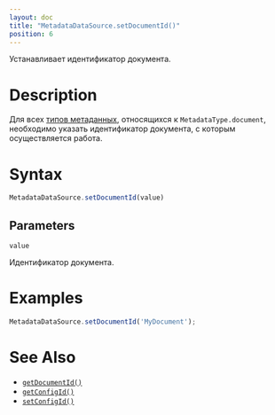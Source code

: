 ```yaml
---
layout: doc
title: "MetadataDataSource.setDocumentId()"
position: 6
---
```


Устанавливает идентификатор документа.

# Description

Для всех [типов метаданных](../MetadataType/), относящихся к `MetadataType.document`, необходимо
указать идентификатор документа, с которым осуществляется работа.

# Syntax

```js
MetadataDataSource.setDocumentId(value)
```

## Parameters

`value`

Идентификатор документа.

# Examples

```js
MetadataDataSource.setDocumentId('MyDocument');
```

# See Also

* [`getDocumentId()`](../MetadataDataSource.getDocumentId/)
* [`getConfigId()`](../MetadataDataSource.getConfigId/)
* [`setConfigId()`](../MetadataDataSource.setConfigId/)
